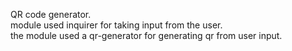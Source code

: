 ﻿QR code generator.<br>
module used inquirer for taking input from the user.<br>
the module used a qr-generator for generating qr from user input.<br>
